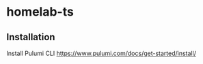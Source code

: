 # homelab-ts

## Installation

Install Pulumi CLI
<https://www.pulumi.com/docs/get-started/install/>
